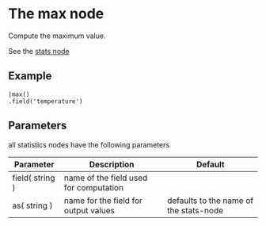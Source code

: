 The max node
=====================

Compute the maximum value.

See the [stats node](/nodes/stats)

Example
-------

```dfs    
|max()
.field('temperature') 
```

Parameters
----------
all statistics nodes have the following parameters

Parameter     | Description | Default 
--------------|-------------|--------- 
field( string )|name of the field used for computation|
as( string )| name for the field for output values| defaults to the name of the stats-node
